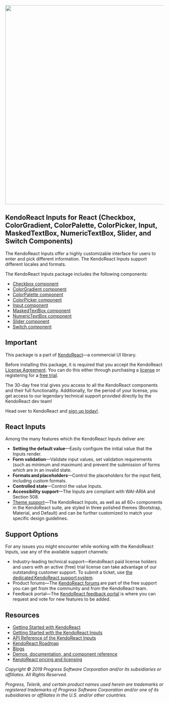<a href="https://www.telerik.com/kendo-react-ui/?utm_medium=referral&utm_source=npm&utm_campaign=kendo-ui-react-trial-npm-inputs&utm_content=banner" target="_blank">
<img width="631" src="https://www.telerik.com/kendo-react-ui/npm-banner.svg">
</a>

## KendoReact Inputs for React (Checkbox, ColorGradient, ColorPalette, ColorPicker, Input, MaskedTextBox, NumericTextBox, Slider, and Switch Components)

The KendoReact Inputs offer a highly customizable interface for users to enter and pick different information. The KendoReact Inputs support different locales and formats.

The KendoReact Inputs package includes the following components:

* [Checkbox component](https://www.telerik.com/kendo-react-ui/components/inputs/checkbox/?utm_medium=referral&utm_source=npm&utm_campaign=kendo-ui-react-trial-npm-inputs)
* [ColorGradient component](https://www.telerik.com/kendo-react-ui/components/inputs/colorgradient/?utm_medium=referral&utm_source=npm&utm_campaign=kendo-ui-react-trial-npm-inputs)
* [ColorPalette component](https://www.telerik.com/kendo-react-ui/components/inputs/colorpalette/?utm_medium=referral&utm_source=npm&utm_campaign=kendo-ui-react-trial-npm-inputs)
* [ColorPicker component](https://www.telerik.com/kendo-react-ui/components/inputs/colorpicker/?utm_medium=referral&utm_source=npm&utm_campaign=kendo-ui-react-trial-npm-inputs)
* [Input component](https://www.telerik.com/kendo-react-ui/components/inputs/input/?utm_medium=referral&utm_source=npm&utm_campaign=kendo-ui-react-trial-npm-inputs)
* [MaskedTextBox component](https://www.telerik.com/kendo-react-ui/components/inputs/maskedtextbox/?utm_medium=referral&utm_source=npm&utm_campaign=kendo-ui-react-trial-npm-inputs)
* [NumericTextBox component](https://www.telerik.com/kendo-react-ui/components/inputs/numerictextbox/?utm_medium=referral&utm_source=npm&utm_campaign=kendo-ui-react-trial-npm-inputs)
* [Slider component](https://www.telerik.com/kendo-react-ui/components/inputs/slider/?utm_medium=referral&utm_source=npm&utm_campaign=kendo-ui-react-trial-npm-inputs)
* [Switch component](https://www.telerik.com/kendo-react-ui/components/inputs/switch/?utm_medium=referral&utm_source=npm&utm_campaign=kendo-ui-react-trial-npm-inputs)

## Important

This package is а part of [KendoReact](https://www.telerik.com/kendo-react-ui/?utm_medium=referral&utm_source=npm&utm_campaign=kendo-ui-react-trial-npm-inputs)&mdash;a commercial UI library.

Before installing this package, it is required that you accept the KendoReact [License Agreement](https://www.telerik.com/purchase/license-agreement/progress-kendoreact?utm_medium=referral&utm_source=npm&utm_campaign=kendo-ui-react-trial-npm-inputs). You can do this either through purchasing a [license](https://www.telerik.com/kendo-react-ui/pricing/?utm_medium=referral&utm_source=npm&utm_campaign=kendo-ui-react-trial-npm-inputs) or registering for a [free trial](https://www.telerik.com/download-login-v2-kendo-react-ui?utm_medium=referral&utm_source=npm&utm_campaign=kendo-ui-react-trial-npm-inputs]).

The 30-day free trial gives you access to all the KendoReact components and their full functionality. Additionally, for the period of your license, you get access to our legendary technical support provided directly by the KendoReact dev team!

Head over to KendoReact and [sign up today!](https://www.telerik.com/download-login-v2-kendo-react-ui?utm_medium=referral&utm_source=npm&utm_campaign=kendo-ui-react-trial-npm-inputs).

## React Inputs

Among the many features which the KendoReact Inputs deliver are:

* **Setting the default value**&mdash;Easily configure the initial value that the Inputs render.
* **Form validation**&mdash;Validate input values, set validation requirements (such as minimum and maximum) and prevent the submission of forms which are in an invalid state.
* **Formats and placeholders**&mdash;Control the placeholders for the input field, including custom formats.
* **Controlled state**&mdash;Control the value Inputs.
* **Accessibility support**&mdash;The Inputs are compliant with WAI-ARIA and Section 508.
* [Theme support](https://www.telerik.com/kendo-react-ui/components/styling/?utm_medium=referral&utm_source=npm&utm_campaign=kendo-ui-react-trial-npm-inputs)&mdash;The KendoReact Inputs, as well as all 60+ components in the KendoReact suite, are styled in three polished themes (Bootstrap, Material, and Default) and can be further customized to match your specific design guidelines.

## Support Options

For any issues you might encounter while working with the KendoReact Inputs, use any of the available support channels:

* Industry-leading technical support&mdash;KendoReact paid license holders and users with an active (free) trial license can take advantage of our outstanding customer support. To submit a ticket, use [the dedicated KendoReact support system](https://www.telerik.com/account/support-tickets?utm_medium=referral&utm_source=npm&utm_campaign=kendo-ui-react-trial-npm-all).
* Product forums&mdash;The [KendoReact forums](https://www.telerik.com/forums/kendo-ui-react?utm_medium=referral&utm_source=npm&utm_campaign=kendo-ui-react-trial-npm-all) are part of the free support you can get from the community and from the KendoReact team.
* Feedback portal&mdash;The [KendoReact feedback portal](https://feedback.telerik.com/kendo-react-ui?utm_medium=referral&utm_source=npm&utm_campaign=kendo-ui-react-trial-npm-all) is where you can request and vote for new features to be added.

## Resources

* [Getting Started with KendoReact](https://www.telerik.com/kendo-react-ui/getting-started/?utm_medium=referral&utm_source=npm&utm_campaign=kendo-ui-react-trial-npm-inputs)
* [Getting Started with the KendoReact Inputs](https://www.telerik.com/kendo-react-ui/components/inputs/?utm_medium=referral&utm_source=npm&utm_campaign=kendo-ui-react-trial-npm-inputs)
* [API Reference of the KendoReact Inputs](https://www.telerik.com/kendo-react-ui/components/inputs/api/?utm_medium=referral&utm_source=npm&utm_campaign=kendo-ui-react-trial-npm-inputs)
* [KendoReact Roadmap](https://www.telerik.com/kendo-react-ui/roadmap/?utm_medium=referral&utm_source=npm&utm_campaign=kendo-ui-react-trial-npm-inputs)
* [Blogs](https://www.telerik.com/blogs/tag/kendoreact?utm_medium=referral&utm_source=npm&utm_campaign=kendo-ui-react-trial-npm-inputs)
* [Demos, documentation, and component reference](https://www.telerik.com/kendo-react-ui/components/?utm_medium=referral&utm_source=npm&utm_campaign=kendo-ui-react-trial-npm-inputs)
* [KendoReact pricing and licensing](https://www.telerik.com/kendo-react-ui/pricing/?utm_medium=referral&utm_source=npm&utm_campaign=kendo-ui-react-trial-npm-inputs)

*Copyright © 2019 Progress Software Corporation and/or its subsidiaries or affiliates. All Rights Reserved.*

*Progress, Telerik, and certain product names used herein are trademarks or registered trademarks of Progress Software Corporation and/or one of its subsidiaries or affiliates in the U.S. and/or other countries.*
